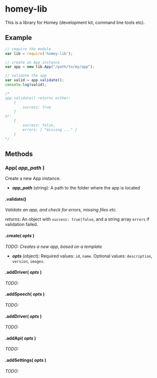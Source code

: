 # homey-lib

This is a library for Homey (development kit, command line tools etc).

## Example
```javascript
// require the module
var lib = require('homey-lib');

// create an App instance
var app = new lib.App("/path/to/my/app");

// validate the app
var valid = app.validate();
console.log(valid);

/*
app.validate() returns either:
	{
		success: true
	}
or:
	{
		success: false,
		errors: [ "missing ..." ]
	}
*/
```

## Methods

### App( *app_path* )
Create a new App instance.

- ***app_path*** (string): A path to the folder where the app is located

#### .validate()
*Validate an app, and check for errors, missing files etc.*

*returns:* An object with `success: true|false`, and a string array `errors` if validation failed.

#### .create( *opts* )
*TODO: Creates a new app, based on a template*

- ***opts*** (object): Required values: `id`, `name`. Optional values: `description`, `version`, `images`.

#### .addDriver( *opts* )
*TODO:*

#### .addSpeech( *opts* )
*TODO:*

#### .addDriver( *opts* )
*TODO:*

#### .addApi( *opts* )
*TODO:*

#### .addSettings( *opts* )
*TODO:*
